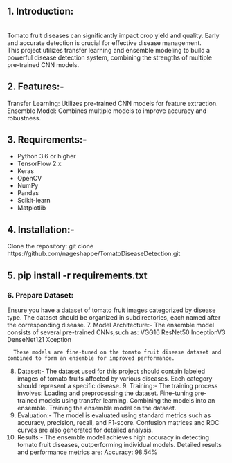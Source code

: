 <h2>1. Introduction:</h2><br>
Tomato fruit diseases can significantly impact crop yield and quality. Early and accurate detection is crucial for effective disease management.<br>
This project utilizes transfer learning and ensemble modeling to build a powerful disease detection system, combining the strengths of multiple pre-trained CNN models.
<p>
<h2>2. Features:-</h2>
Transfer Learning: Utilizes pre-trained CNN models for feature extraction.
Ensemble Model: Combines multiple models to improve accuracy and robustness.

<h2>3. Requirements:-</h2>
<ul>
   <li>Python 3.6 or higher</li>
<li>TensorFlow 2.x</li>
   <li>Keras</li>
   <li>OpenCV</li>
   <li>NumPy</li>
   <li>Pandas</li>
   <li>Scikit-learn</li>
   <li>Matplotlib
</li>
</ul>
<p></p>   
   <h2>4. Installation:-</h2>
   Clone the repository:
   git clone https://github.com/nageshappe/TomatoDiseaseDetection.git

   <p></p>
   <h2>5. pip install -r requirements.txt</h2>

   <p></p>
    <h3>6. Prepare Dataset:</h3>
        Ensure you have a dataset of tomato fruit images categorized by disease type.
       The dataset should be organized in subdirectories, each named after the corresponding disease.
   7. Model Architecture:-
      The ensemble model consists of several pre-trained CNNs,such as:
      VGG16
      ResNet50
      InceptionV3
      DenseNet121
      Xception

      These models are fine-tuned on the tomato fruit disease dataset and combined to form an ensemble for improved performance.
   8. Dataset:-
      The dataset used for this project should contain labeled images of tomato fruits affected by various diseases.
      Each category should represent a specific disease.
    9. Training:-
      The training process involves:
        Loading and preprocessing the dataset.
       Fine-tuning pre-trained models using transfer learning.
       Combining the models into an ensemble.
        Training the ensemble model on the dataset.
   10. Evaluation:-
       The model is evaluated using standard metrics such as accuracy, precision, recall, and F1-score.
       Confusion matrices and ROC curves are also generated for detailed analysis.
   11. Results:-
       The ensemble model achieves high accuracy in detecting tomato fruit diseases, outperforming individual models.
       Detailed results and performance metrics are:
       Accuracy: 98.54%
       

